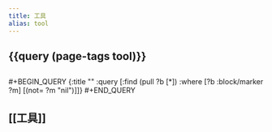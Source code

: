 ```yaml
---
title: 工具
alias: tool
---
```

## {{query (page-tags tool)}}
##
#+BEGIN_QUERY
{:title ""
 :query [:find (pull ?b [*])
         :where
         [?b :block/marker ?m]
         [(not= ?m "nil")]]}
#+END_QUERY
## [[工具]]
